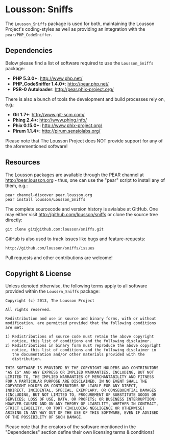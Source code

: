 Lousson: Sniffs
===============

The `Lousson_Sniffs` package is used for both, maintaining the Lousson
Project's coding-styles as well as providing an integration with the
`pear/PHP_CodeSniffer`.


Dependencies
------------

Below please find a list of software required to use the `Lousson_Sniffs`
package:

- **PHP 5.3.0+**:                       http://www.php.net/
- **PHP_CodeSniffer 1.4.0+**:           http://pear.php.net/
- **PSR-0 Autoloader**:                 http://pear.phix-project.org/

There is also a bunch of tools the development and build processes rely
on, e.g.:

- **Git 1.7+**:                         http://www.git-scm.com/
- **Phing 2.4+**:                       http://www.phing.info/
- **Phix 0.15.0+**:                     http://www.phix-project.org/
- **Pirum 1.1.4+**:                     http://pirum.sensiolabs.org/

Please note that The Lousson Project does NOT provide support for any of
the aforementioned software!


Resources
---------

The Lousson packages are available through the PEAR channel at
http://pear.lousson.org - thus, one can use the "pear" script to
install any of them, e.g.:

	pear channel-discover pear.lousson.org
	pear install lousson/Lousson_Sniffs

The complete sourcecode and version history is avialabe at GitHub.
One may either visit http://github.com/lousson/sniffs or clone the
source tree directly:

	git clone git@github.com:lousson/sniffs.git

GitHub is also used to track issues like bugs and feature-requests:

	http://github.com/lousson/sniffs/issues

Pull requests and other contributions are welcome!


Copyright & License
-------------------

Unless denoted otherwise, the following terms apply to all software
provided within the `Loussrn_Sniffs` package:

	Copyright (c) 2013, The Lousson Project

	All rights reserved.

	Redistribution and use in source and binary forms, with or without
	modification, are permitted provided that the following conditions
	are met:

	1) Redistributions of source code must retain the above copyright
	   notice, this list of conditions and the following disclaimer.
	2) Redistributions in binary form must reproduce the above copyright
	   notice, this list of conditions and the following disclaimer in
	   the documentation and/or other materials provided with the
	   distribution.

	THIS SOFTWARE IS PROVIDED BY THE COPYRIGHT HOLDERS AND CONTRIBUTORS
	"AS IS" AND ANY EXPRESS OR IMPLIED WARRANTIES, INCLUDING, BUT NOT
	LIMITED TO, THE IMPLIED WARRANTIES OF MERCHANTABILITY AND FITNESS
	FOR A PARTICULAR PURPOSE ARE DISCLAIMED. IN NO EVENT SHALL THE
	COPYRIGHT HOLDER OR CONTRIBUTORS BE LIABLE FOR ANY DIRECT,
	INDIRECT, INCIDENTAL, SPECIAL, EXEMPLARY, OR CONSEQUENTIAL DAMAGES
	(INCLUDING, BUT NOT LIMITED TO, PROCUREMENT OF SUBSTITUTE GOODS OR
	SERVICES; LOSS OF USE, DATA, OR PROFITS; OR BUSINESS INTERRUPTION)
	HOWEVER CAUSED AND ON ANY THEORY OF LIABILITY, WHETHER IN CONTRACT,
	STRICT LIABILITY, OR TORT (INCLUDING NEGLIGENCE OR OTHERWISE)
	ARISING IN ANY WAY OUT OF THE USE OF THIS SOFTWARE, EVEN IF ADVISED
	OF THE POSSIBILITY OF SUCH DAMAGE.

Please note that the creators of the software mentioned in the
"Dependencies" section define their own licensing terms & conditions!

